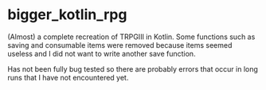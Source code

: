 # bigger_kotlin_rpg
(Almost) a complete recreation of TRPGIII in Kotlin. Some functions such as saving and consumable items were removed because items seemed useless and I did not want to write another save function.

Has not been fully bug tested so there are probably errors that occur in long runs that I have not encountered yet.
